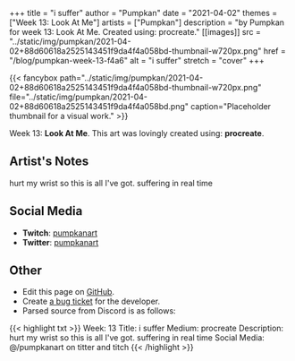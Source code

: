 +++
title =       "i suffer"
author =      "Pumpkan"
date =        "2021-04-02"
themes =      ["Week 13: Look At Me"]
artists =     ["Pumpkan"]
description = "by Pumpkan for week 13: Look At Me. Created using: procreate."
[[images]]
              src = "../static/img/pumpkan/2021-04-02+88d60618a2525143451f9da4f4a058bd-thumbnail-w720px.png"
              href = "/blog/pumpkan-week-13-f4a6"
              alt = "i suffer"
              stretch = "cover"
+++


{{< fancybox path="../static/img/pumpkan/2021-04-02+88d60618a2525143451f9da4f4a058bd-thumbnail-w720px.png" file="../static/img/pumpkan/2021-04-02+88d60618a2525143451f9da4f4a058bd.png" caption="Placeholder thumbnail for a visual work." >}}


Week 13: **Look At Me**. This art was lovingly created using: **procreate**.

## Artist's Notes

hurt my wrist so this is all I've got.  suffering in real time

## Social Media

- **Twitch**: <a href='https://twitch.tv/pumpkanart' target='_blank'>pumpkanart</a>
- **Twitter**: <a href='https://twitter.com/pumpkanart' target='_blank'>pumpkanart</a>

## Other

- Edit this page on [GitHub](https://github.com/teaminkling/web-refresh/edit/main/content/blog/pumpkan-week-13-f4a6.md).
- Create [a bug ticket](https://github.com/teaminkling/web-refresh/issues/new?assignees=&labels=bug&template=problem-report.md&title=) for the developer.
- Parsed source from Discord is as follows:

{{< highlight txt >}}
Week: 13
Title: i suffer
Medium: procreate
Description: 
hurt my wrist so this is all I've got.  suffering in real time 
Social Media: @/pumpkanart on titter and titch
{{< /highlight >}}